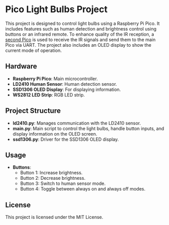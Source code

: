 # Pico Light Bulbs Project

This project is designed to control light bulbs using a Raspberry Pi Pico. It includes features such as human detection and brightness control using buttons or an infrared remote. To enhance quality of the IR reception, a [second Pico](https://github.com/Alchemist-Aloha/pico_ir_receiver) is used to receive the IR signals and send them to the main Pico via UART. The project also includes an OLED display to show the current mode of operation.

## Hardware
- **Raspberry Pi Pico**: Main microcontroller.
- **LD2410 Human Sensor**: Human detection sensor.
- **SSD1306 OLED Display**: For displaying information.
- **WS2812 LED Strip**: RGB LED strip.

## Project Structure

- **ld2410.py**: Manages communication with the LD2410 sensor.
- **main.py**: Main script to control the light bulbs, handle button inputs, and display information on the OLED screen.
- **ssd1306.py**: Driver for the SSD1306 OLED display.

## Usage

- **Buttons**:
  - Button 1: Increase brightness.
  - Button 2: Decrease brightness.
  - Button 3: Switch to human sensor mode.
  - Button 4: Toggle between always on and always off modes.

## License

This project is licensed under the MIT License.
